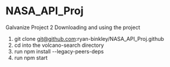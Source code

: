 # NASA_API_Proj
Galvanize Project 2 Downloading and using the project

1. git clone git@github.com:ryan-binkley/NASA_API_Proj.github
2. cd into the volcano-search directory
3. run npm install --legacy-peers-deps
4. run npm start